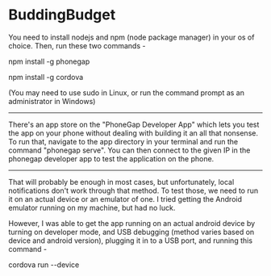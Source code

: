 # BuddingBudget

You need to install nodejs and npm (node package manager) in your os of choice. Then, run these two commands -

npm install -g phonegap

npm install -g cordova

(You may need to use sudo in Linux, or run the command prompt as an administrator in Windows)

--------------------------------

There's an app store on the "PhoneGap Developer App" which lets you test the app on your phone without dealing with building it an all that nonsense. To run that, navigate to the app directory in your terminal and run the command "phonegap serve". You can then connect to the given IP in the phonegap developer app to test the application on the phone.

--------------------------------

That will probably be enough in most cases, but unfortunately, local notifications don't work through that method. To test those, we need to run it on an actual device or an emulator of one. I tried getting the Android emulator running on my machine, but had no luck.

However, I was able to get the app running on an actual android device by turning on developer mode, and USB debugging (method varies based on device and android version), plugging it in to a USB port, and running this command -

cordova run --device